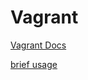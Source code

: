 # Vagrant

[Vagrant Docs](https://www.vagrantup.com/docs/index.htmlhttps://www.vagrantup.com/docs/index.html)

[brief usage](https://sites.google.com/a/garena.com/blueking-wiki/operation-menu/develop-center/build-develop-environment)

